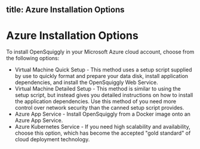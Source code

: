 title: Azure Installation Options
---
# Azure Installation Options
To install OpenSquiggly in your Microsoft Azure cloud account, choose from the following
options:

* Virtual Machine Quick Setup - This method uses a setup script supplied by use to quickly
  format and prepare your data disk, install application dependencies, and install the
  OpenSquiggly Web Service.
* Virtual Machine Detailed Setup - This method is similar to using the setup script, but
  instead gives you detailed instructions on how to install the application dependencies.
  Use this method of you need more control over network security than the canned setup
  script provides.
* Azure App Service - Install OpenSquiggly from a Docker image onto an Azure App Service.
* Azure Kubernetes Service - If you need high scalability and availability, choose this option,
  which has become the accepted "gold standard" of cloud deployment technology.
